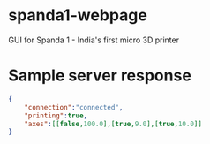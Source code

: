 # spanda1-webpage
GUI for Spanda 1 - India's first micro 3D printer

# Sample server response

```json
{
    "connection":"connected",
    "printing":true,
    "axes":[[false,100.0],[true,9.0],[true,10.0]]
}
```
